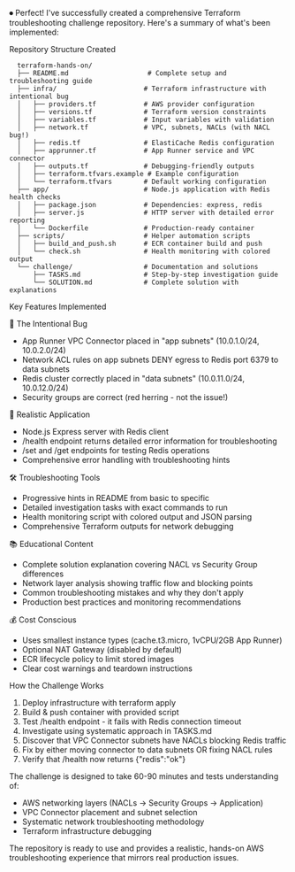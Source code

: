 ⏺ Perfect! I've successfully created a comprehensive Terraform troubleshooting challenge
  repository. Here's a summary of what's been implemented:

  Repository Structure Created
```
  terraform-hands-on/
  ├── README.md                    # Complete setup and troubleshooting guide
  ├── infra/                      # Terraform infrastructure with intentional bug
  │   ├── providers.tf            # AWS provider configuration
  │   ├── versions.tf             # Terraform version constraints
  │   ├── variables.tf            # Input variables with validation
  │   ├── network.tf              # VPC, subnets, NACLs (with NACL bug!)
  │   ├── redis.tf                # ElastiCache Redis configuration
  │   ├── apprunner.tf            # App Runner service and VPC connector
  │   ├── outputs.tf              # Debugging-friendly outputs
  │   ├── terraform.tfvars.example # Example configuration
  │   └── terraform.tfvars        # Default working configuration
  ├── app/                        # Node.js application with Redis health checks
  │   ├── package.json            # Dependencies: express, redis
  │   ├── server.js               # HTTP server with detailed error reporting
  │   └── Dockerfile              # Production-ready container
  ├── scripts/                    # Helper automation scripts
  │   ├── build_and_push.sh       # ECR container build and push
  │   └── check.sh                # Health monitoring with colored output
  └── challenge/                  # Documentation and solutions
      ├── TASKS.md                # Step-by-step investigation guide
      └── SOLUTION.md             # Complete solution with explanations
```
  Key Features Implemented

  🔧 The Intentional Bug

  - App Runner VPC Connector placed in "app subnets" (10.0.1.0/24, 10.0.2.0/24)
  - Network ACL rules on app subnets DENY egress to Redis port 6379 to data subnets
  - Redis cluster correctly placed in "data subnets" (10.0.11.0/24, 10.0.12.0/24)
  - Security groups are correct (red herring - not the issue!)

  📱 Realistic Application

  - Node.js Express server with Redis client
  - /health endpoint returns detailed error information for troubleshooting
  - /set and /get endpoints for testing Redis operations
  - Comprehensive error handling with troubleshooting hints

  🛠️ Troubleshooting Tools

  - Progressive hints in README from basic to specific
  - Detailed investigation tasks with exact commands to run
  - Health monitoring script with colored output and JSON parsing
  - Comprehensive Terraform outputs for network debugging

  📚 Educational Content

  - Complete solution explanation covering NACL vs Security Group differences
  - Network layer analysis showing traffic flow and blocking points
  - Common troubleshooting mistakes and why they don't apply
  - Production best practices and monitoring recommendations

  💰 Cost Conscious

  - Uses smallest instance types (cache.t3.micro, 1vCPU/2GB App Runner)
  - Optional NAT Gateway (disabled by default)
  - ECR lifecycle policy to limit stored images
  - Clear cost warnings and teardown instructions

  How the Challenge Works

  1. Deploy infrastructure with terraform apply
  2. Build & push container with provided script
  3. Test /health endpoint - it fails with Redis connection timeout
  4. Investigate using systematic approach in TASKS.md
  5. Discover that VPC Connector subnets have NACLs blocking Redis traffic
  6. Fix by either moving connector to data subnets OR fixing NACL rules
  7. Verify that /health now returns {"redis":"ok"}

  The challenge is designed to take 60-90 minutes and tests understanding of:
  - AWS networking layers (NACLs → Security Groups → Application)
  - VPC Connector placement and subnet selection
  - Systematic network troubleshooting methodology
  - Terraform infrastructure debugging

  The repository is ready to use and provides a realistic, hands-on AWS troubleshooting
  experience that mirrors real production issues.